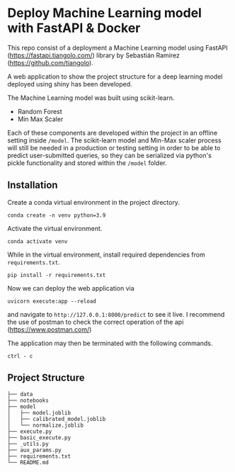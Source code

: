 # Deploy Machine Learning model with FastAPI & Docker

This repo consist of a deployment a Machine Learning model using FastAPI (https://fastapi.tiangolo.com/) library by Sebastián Ramírez (https://github.com/tiangolo). 

A web application to show the project structure for a deep learning model deployed using shiny has been developed.

The Machine Learning model was built using scikit-learn.

* Random Forest
* Min Max Scaler 

Each of these components are developed within the project in an offline setting inside `/model`. 
The scikit-learn model and Min-Max scaler process will still be needed in a production 
or testing setting in order to be able to predict user-submitted queries, 
so they can be serialized via python's pickle functionality and stored within the `/model` folder.


## Installation

Create a conda virtual environment in the project directory.

```
conda create -n venv python=3.9
```

Activate the virtual environment.
```
conda activate venv
```

While in the virtual environment, install required dependencies from `requirements.txt`.

```
pip install -r requirements.txt
```

Now we can deploy the web application via

```
uvicorn execute:app --reload
```

and navigate to `http://127.0.0.1:8000/predict` to see it live. 
I recommend the use of postman to check the correct operation of the api (https://www.postman.com/)

The application may then be terminated with the following commands.

```
ctrl - c
```

## Project Structure 

```
├── data
├── notebooks
├── model
│   ├── model.joblib
│   ├── calibrated_model.joblib
│   └── normalize.joblib
├── execute.py
├── basic_execute.py
├── _utils.py
├── aux_params.py
├── requirements.txt
└── README.md
```
